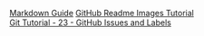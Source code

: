[Markdown Guide](https://about.gitlab.com/handbook/product/technical-writing/markdown-guide/)
[GitHub Readme Images Tutorial ](https://www.youtube.com/watch?v=hHbWF1Bvgf4)  
[Git Tutorial - 23 - GitHub Issues and Labels](https://www.youtube.com/watch?v=YshvUGgF_3o)  
